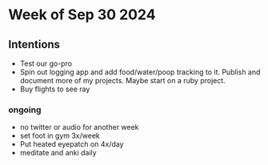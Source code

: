# Week of Sep 30 2024

## Intentions
- Test our go-pro [](./project-proposal.md)
- Spin out logging app and add food/water/poop tracking to it. Publish and document more of my projects. Maybe start on a ruby project.
- Buy flights to see ray

### ongoing
- no twitter or audio for another week
- set foot in gym 3x/week
- Put heated eyepatch on 4x/day
- meditate and anki daily
